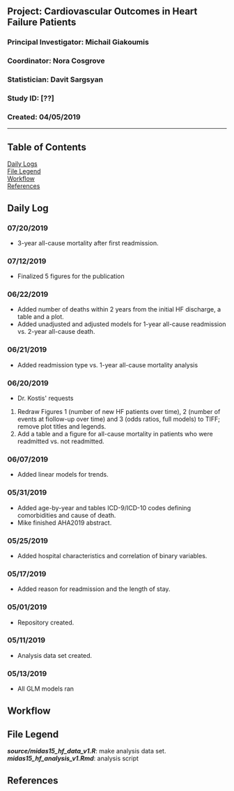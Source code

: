 ##  Project: Cardiovascular Outcomes in Heart Failure Patients 
### Principal Investigator: Michail Giakoumis
### Coordinator: Nora Cosgrove
### Statistician: Davit Sargsyan
### Study ID: [??]
### Created: 04/05/2019

---

## Table of Contents
[Daily Logs](#log)    
[File Legend](#legend)      
[Workflow](#workflow)      
[References](#ref)   

## Daily Log<a name="log"></a>
### 07/20/2019
* 3-year all-cause mortality after first readmission.

### 07/12/2019
* Finalized 5 figures for the publication

### 06/22/2019
* Added number of deaths within 2 years from the initial HF discharge, a table and a plot.     
* Added unadjusted and adjusted models for 1-year all-cause readmission vs. 2-year all-cause death.

### 06/21/2019
* Added readmission type vs. 1-year all-cause mortality analysis

### 06/20/2019
* Dr. Kostis' requests    
1. Redraw Figures 1 (number of new HF patients over time), 2 (number of events at fiollow-up over time) and 3 (odds ratios, full models) to TIFF; remove plot titles and legends.    
2. Add a table and a figure for all-cause mortality in patients who were readmitted vs. not readmitted.

### 06/07/2019
* Added linear models for trends.

### 05/31/2019
* Added age-by-year and tables ICD-9/ICD-10 codes defining comorbidities and cause of death.    
* Mike finished AHA2019 abstract.

### 05/25/2019
* Added hospital characteristics and correlation of binary variables.

### 05/17/2019
* Added reason for readmission and the length of stay.

### 05/01/2019
* Repository created.

### 05/11/2019
* Analysis data set created.

### 05/13/2019
* All GLM models ran

## Workflow<a name="workflow"></a>

## File Legend<a name="legend"></a>
***source/midas15_hf_data_v1.R***: make analysis data set.    
***midas15_hf_analysis_v1.Rmd***: analysis script

## References<a name="ref"></a>